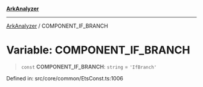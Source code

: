 [**ArkAnalyzer**](../README.md)

***

[ArkAnalyzer](../globals.md) / COMPONENT\_IF\_BRANCH

# Variable: COMPONENT\_IF\_BRANCH

> `const` **COMPONENT\_IF\_BRANCH**: `string` = `'IfBranch'`

Defined in: src/core/common/EtsConst.ts:1006
